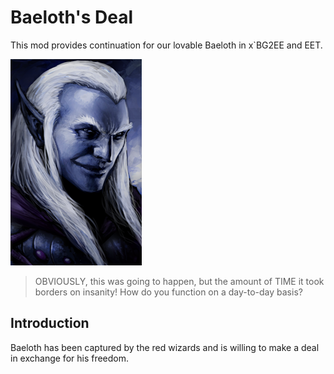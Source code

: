 # Baeloth's Deal

This mod provides continuation for our lovable Baeloth in x`BG2EE and EET.

![All right... but NOT because you TOLD me to.](baebg2/misc/BAELOTHL.BMP)

> OBVIOUSLY, this was going to happen, but the amount of TIME it took borders on insanity! How do you function on a day-to-day basis?

## Introduction

Baeloth has been captured by the red wizards and is willing to make a deal in exchange for his freedom.
